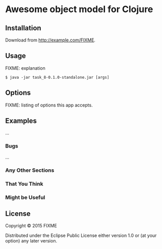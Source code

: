 # Awesome object model for Clojure

## Installation

Download from http://example.com/FIXME.

## Usage

FIXME: explanation

    $ java -jar task_8-0.1.0-standalone.jar [args]

## Options

FIXME: listing of options this app accepts.

## Examples

...

### Bugs

...

### Any Other Sections
### That You Think
### Might be Useful

## License

Copyright © 2015 FIXME

Distributed under the Eclipse Public License either version 1.0 or (at
your option) any later version.

